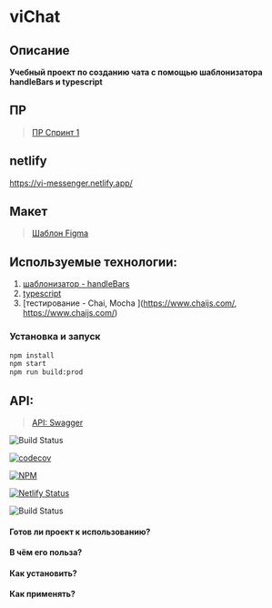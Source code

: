 # viChat

<!-- Дозаполнить по мере разворачивания проекта -->
## Описание
**Учебный проект по созданию чата с помощью шаблонизатора handleBars и typescript**



## ПР
> [ПР Спринт 1](https://github.com/Sensi44/Messenger/pull/1)

## netlify
https://vi-messenger.netlify.app/

## Макет
> [Шаблон Figma](https://www.figma.com/design/jF5fFFzgGOxQeB4CmKWTiE/Chat_external_link?node-id=0-1&t=8d8uSfrGDTYuU5yX-0)


## Используемые технологии:
1. [шаблонизатор - handleBars](https://handlebarsjs.com/)
2. [typescript](https://www.typescriptlang.org/)
3. [тестирование - Chai, Mocha ](https://www.chaijs.com/, https://www.chaijs.com/)


### Установка и запуск
```bash
npm install
npm start
npm run build:prod
```


## API:
> [API: Swagger](https://ya-praktikum.tech/api/v2/swagger/#/)


<!-- Дозаполнить по мере разворачивания проекта + выровнять в линию -->
![Build Status](https://github.com/ваш_аккаунт/ваш_репозиторий/workflows/название_вашего_workflow/badge.svg) 

[![codecov](https://codecov.io/gh/ваш_аккаунт/ваш_репозиторий/branch/main/graph/badge.svg)](https://codecov.io/gh/ваш_аккаунт/ваш_репозиторий)

[![NPM](https://img.shields.io/npm/v/название_вашего_пакета)](https://www.npmjs.com/package/название_вашего_пакета)

[![Netlify Status](https://api.netlify.com/api/v1/badges/идентификатор_вашего_сайта/netlify)](https://app.netlify.com/sites/идентификатор_вашего_сайта)

![Build Status](https://github.com/vitejs/vite/workflows/CI/badge.svg)

<!-- Дозаполнить по мере разворачивания проекта -->
#### Готов ли проект к использованию?
#### В чём его польза?
#### Как установить?
#### Как применять?

